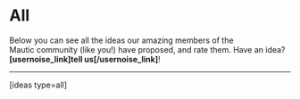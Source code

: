 # All

Below you can see all the ideas our amazing members of the Mautic community (like you!) have proposed, and rate them. Have an idea? **[usernoise_link]tell us[/usernoise_link]**!  


------
[ideas type=all]